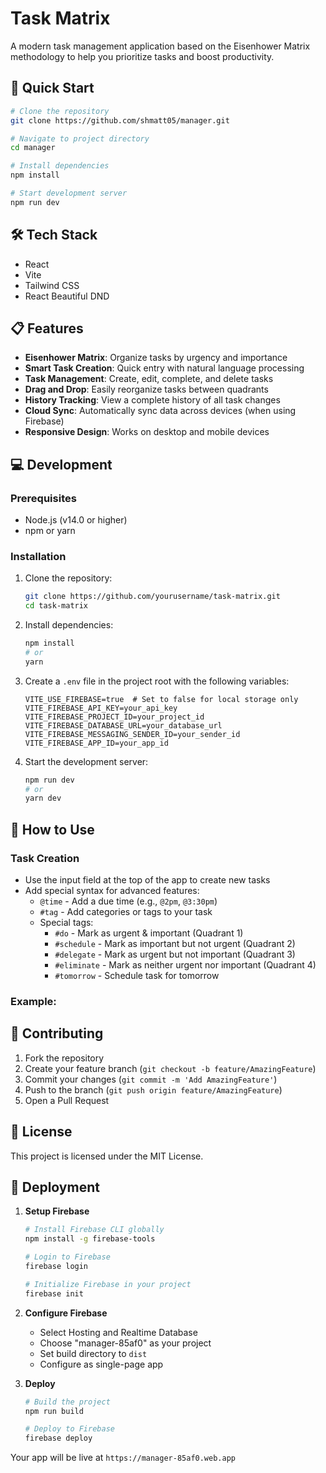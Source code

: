 # Task Matrix

A modern task management application based on the Eisenhower Matrix methodology to help you prioritize tasks and boost productivity.

## 🚀 Quick Start

```bash
# Clone the repository
git clone https://github.com/shmatt05/manager.git

# Navigate to project directory
cd manager

# Install dependencies
npm install

# Start development server
npm run dev
```

## 🛠️ Tech Stack

- React
- Vite
- Tailwind CSS
- React Beautiful DND

## 📋 Features

- **Eisenhower Matrix**: Organize tasks by urgency and importance
- **Smart Task Creation**: Quick entry with natural language processing
- **Task Management**: Create, edit, complete, and delete tasks
- **Drag and Drop**: Easily reorganize tasks between quadrants
- **History Tracking**: View a complete history of all task changes
- **Cloud Sync**: Automatically sync data across devices (when using Firebase)
- **Responsive Design**: Works on desktop and mobile devices

## 💻 Development

### Prerequisites

- Node.js (v14.0 or higher)
- npm or yarn

### Installation

1. Clone the repository:
   ```bash
   git clone https://github.com/yourusername/task-matrix.git
   cd task-matrix
   ```

2. Install dependencies:
   ```bash
   npm install
   # or
   yarn
   ```

3. Create a `.env` file in the project root with the following variables:
   ```
   VITE_USE_FIREBASE=true  # Set to false for local storage only
   VITE_FIREBASE_API_KEY=your_api_key
   VITE_FIREBASE_PROJECT_ID=your_project_id
   VITE_FIREBASE_DATABASE_URL=your_database_url
   VITE_FIREBASE_MESSAGING_SENDER_ID=your_sender_id
   VITE_FIREBASE_APP_ID=your_app_id
   ```

4. Start the development server:
   ```bash
   npm run dev
   # or
   yarn dev
   ```

## 🧠 How to Use

### Task Creation

- Use the input field at the top of the app to create new tasks
- Add special syntax for advanced features:
  - `@time` - Add a due time (e.g., `@2pm`, `@3:30pm`)
  - `#tag` - Add categories or tags to your task
  - Special tags:
    - `#do` - Mark as urgent & important (Quadrant 1)
    - `#schedule` - Mark as important but not urgent (Quadrant 2)
    - `#delegate` - Mark as urgent but not important (Quadrant 3)
    - `#eliminate` - Mark as neither urgent nor important (Quadrant 4)
    - `#tomorrow` - Schedule task for tomorrow

### Example:

## 🤝 Contributing

1. Fork the repository
2. Create your feature branch (`git checkout -b feature/AmazingFeature`)
3. Commit your changes (`git commit -m 'Add AmazingFeature'`)
4. Push to the branch (`git push origin feature/AmazingFeature`)
5. Open a Pull Request

## 📄 License

This project is licensed under the MIT License.

## 🚀 Deployment

1. **Setup Firebase**
   ```bash
   # Install Firebase CLI globally
   npm install -g firebase-tools
   
   # Login to Firebase
   firebase login
   
   # Initialize Firebase in your project
   firebase init
   ```

2. **Configure Firebase**
   - Select Hosting and Realtime Database
   - Choose "manager-85af0" as your project
   - Set build directory to `dist`
   - Configure as single-page app

3. **Deploy**
   ```bash
   # Build the project
   npm run build
   
   # Deploy to Firebase
   firebase deploy
   ```

Your app will be live at `https://manager-85af0.web.app`
